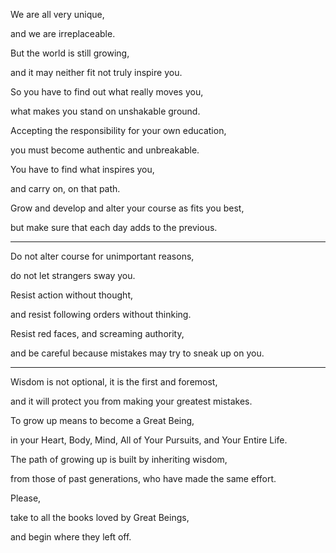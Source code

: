 We are all very unique,

and we are irreplaceable.

But the world is still growing,

and it may neither fit not truly inspire you.

So you have to find out what really moves you,

what makes you stand on unshakable ground.

Accepting the responsibility for your own education,

you must become authentic and unbreakable.

You have to find what inspires you,

and carry on, on that path.

Grow and develop and alter your course as fits you best,

but make sure that each day adds to the previous.

---

Do not alter course for unimportant reasons,

do not let strangers sway you.

Resist action without thought,

and resist following orders without thinking.

Resist red faces, and screaming authority,

and be careful because mistakes may try to sneak up on you.

---

Wisdom is not optional, it is the first and foremost,

and it will protect you from making your greatest mistakes.

To grow up means to become a Great Being,

in your Heart, Body, Mind, All of Your Pursuits, and Your Entire Life.

The path of growing up is built by inheriting wisdom,

from those of past generations, who have made the same effort.

Please,

take to all the books loved by Great Beings,

and begin where they left off.
